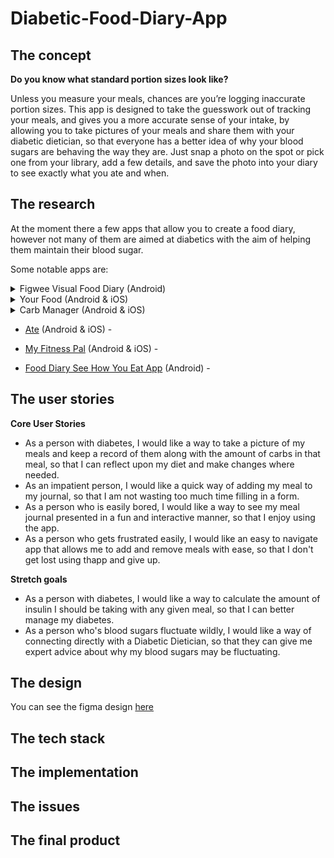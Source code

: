 # Diabetic-Food-Diary-App

## The concept

**Do you know what standard portion sizes look like?** 

Unless you measure your meals, chances are you’re logging inaccurate portion sizes. This app is designed to take the guesswork out of tracking your meals, and gives you a more accurate sense of your intake, by allowing you to take pictures of your meals and share them with your diabetic dietician, so that everyone has a better idea of why your blood sugars are behaving the way they are. Just snap a photo on the spot or pick one from your library, add a few details, and save the photo into your diary to see exactly what you ate and when. 

## The research

At the moment there a few apps that allow you to create a food diary, however not many of them are aimed at diabetics with the aim of helping them maintain their blood sugar. 

Some notable apps are:

<details><summary>Figwee Visual Food Diary (Android)</summary>
<br>
This app is no longer available on newer devices as it was made for older versions of android.

</details>    
<details><summary>Your Food (Android & iOS)</summary>
<br>
Your Food Journal offers tips and insights as you keep logging what you eat to help you make more informed decisions each day. It can:
<br>
<br>    

- Help easily track your meals and water each day    
- Log journal entries and help set goals as you better plan ahead
- See insights as you log your meals and water to help you make decisions
- Get notifications throughout the day

![image](https://user-images.githubusercontent.com/101563800/233860680-cb11e6d1-ad19-465c-836d-7788c862d6cc.png)

**Thoughts on the app**
    
- Simple colour coded design
- Titles at the top of the page
- The form for adding a food to the diary is simple
- Meal type Breakfast, Lunch, Dinner, Snack, Dessert option
- Large colourful buttons
- Tips to stay hydrated are bright and easy to read 
    
Here's a [link](https://apps.apple.com/us/app/your-food-journal/id1526909269) to the app    

    
</details>

<details><summary>Carb Manager (Android & iOS)</summary>

Carb Manager is an app that allows the user to count the amount of carbs and macros in their meal and take accountability for thier diet goals. It is designed to present data to the user in a visual format so that it makes it easier for them to stay on track with thier health goals, whether that's to lose weight, manage a long standing condition or just eat healthier.

**Thoughts on the app**

- 

Here's a [link](https://www.carbmanager.com/) to the app    
 
</details>

- [Ate](https://youate.com/) (Android & iOS) - 

- [My Fitness Pal](https://www.myfitnesspal.com/) (Android & iOS) - 

- [Food Diary See How You Eat App](https://play.google.com/store/apps/details?id=fi.seehowyoueat.shye&hl=en_GB&gl=US&pli=1) (Android) -

    
## The user stories

**Core User Stories**

- As a person with diabetes, I would like a way to take a picture of my meals and keep a record of them along with the amount of carbs in that meal, so that I can reflect upon my diet and make changes where needed.
- As an impatient person, I would like a quick way of adding my meal to my journal, so that I am not wasting too much time filling in a form.
- As a person who is easily bored, I would like a way to see my meal journal presented in a fun and interactive manner, so that I enjoy using the app.
- As a person who gets frustrated easily, I would like an easy to navigate app that allows me to add and remove meals with ease, so that I don't get lost using thapp and give up.

**Stretch goals**

- As a person with diabetes, I would like a way to calculate the amount of insulin I should be taking with any given meal, so that I can better manage my diabetes.
- As a person who's blood sugars fluctuate wildly, I would like a way of connecting directly with a Diabetic Dietician, so that they can give me expert advice about why my blood sugars may be fluctuating. 

## The design

You can see the figma design [here]()

## The tech stack

## The implementation

## The issues

## The final product
